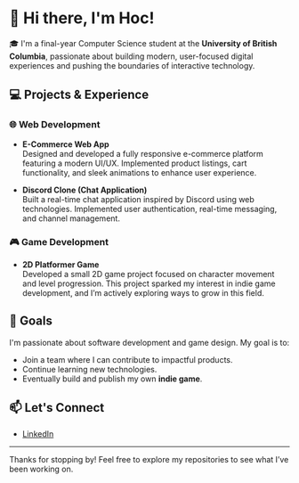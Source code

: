 # 👋 Hi there, I'm Hoc!

🎓 I'm a final-year Computer Science student at the **University of British Columbia**, passionate about building modern, user-focused digital experiences and pushing the boundaries of interactive technology.

## 💻 Projects & Experience

### 🌐 Web Development
- **E-Commerce Web App**  
  Designed and developed a fully responsive e-commerce platform featuring a modern UI/UX. Implemented product listings, cart functionality, and sleek animations to enhance user experience.

- **Discord Clone (Chat Application)**  
  Built a real-time chat application inspired by Discord using web technologies. Implemented user authentication, real-time messaging, and channel management.

### 🎮 Game Development
- **2D Platformer Game**  
  Developed a small 2D game project focused on character movement and level progression. This project sparked my interest in indie game development, and I’m actively exploring ways to grow in this field.

## 🚀 Goals
I'm passionate about software development and game design. My goal is to:
- Join a team where I can contribute to impactful products.
- Continue learning new technologies.
- Eventually build and publish my own **indie game**.

## 📫 Let's Connect
- [LinkedIn](https://www.linkedin.com/in/hocnguyenubc/)   

---

Thanks for stopping by! Feel free to explore my repositories to see what I’ve been working on.
